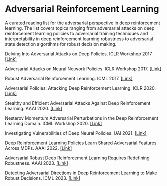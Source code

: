 # Adversarial Reinforcement Learning



A curated reading list for the adversarial perspective in deep reinforcement learning. The list covers topics ranging from adversarial attacks on deep reinforcement learning policies to adversarial training techniques and interpretability in deep reinforcement learning robustness to adversarial state detection algortihms for robust decision making.

Delving Into Adversarial Attacks on Deep Policies. ICLR Workshop 2017. [[Link]](https://arxiv.org/abs/1705.06452)

Adversarial Attacks on Neural Network Policies. ICLR Workshop 2017. [[Link]](https://openreview.net/pdf?id=ryvlRyBKl)

Robust Adversarial Reinforcement Learning. ICML 2017. [[Link]](http://proceedings.mlr.press/v70/pinto17a/pinto17a.pdf)

Adversarial Policies: Attacking Deep Reinforcement Learning. ICLR 2020. [[Link]](https://openreview.net/pdf?id=HJgEMpVFwB)

Stealthy and Efficient Adversarial Attacks Against Deep Reinforcement Learning. AAAI 2020. [[Link]](https://ojs.aaai.org/index.php/AAAI/article/view/6047/5903)

Nesterov Momentum Adversarial Perturbations in the Deep Reinforcement Learning Domain. ICML Workshop 2020. [[Link]](https://biases-invariances-generalization.github.io/pdf/big_33.pdf)

Investigating Vulnerabilities of Deep Neural Policies. UAI 2021. [[Link]](https://proceedings.mlr.press/v161/korkmaz21a.html)

Deep Reinforcement Learning Policies Learn Shared Adversarial Features Across MDPs. AAAI 2022. [[Link]](https://aaai.org/papers/07229-deep-reinforcement-learning-policies-learn-shared-adversarial-features-across-mdps/)

Adversarial Robust Deep Reinforcement Learning Requires Redefining Robustness. AAAI 2023. [[Link]](https://ojs.aaai.org/index.php/AAAI/article/view/26009)

Detecting Adversarial Directions in Deep Reinforcement Learning to Make Robust Decisions. ICML 2023. [[Link]](https://proceedings.mlr.press/v202/korkmaz23a.html)
